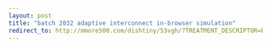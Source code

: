 ```yaml
---
layout: post
title: "batch 2032 adaptive interconnect in-browser simulation"
redirect_to: http://mmore500.com/dishtiny/53vgh/?TREATMENT_DESCRIPTOR=batch~2032,step~1018,pop~1,id1~wt
---
```

